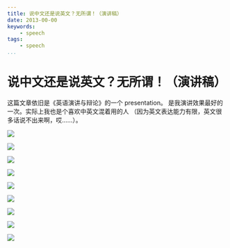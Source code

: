 ```yaml
---
title: 说中文还是说英文？无所谓！（演讲稿）
date: 2013-00-00
keywords:
    - speech
tags:
    - speech
...
```


说中文还是说英文？无所谓！（演讲稿）
===================================

这篇文章依旧是《英语演讲与辩论》的一个 presentation。
是我演讲效果最好的一次。实际上我也是个喜欢中英文混着用的人
（因为英文表达能力有限，英文很多话说不出来啊，哎……）。

![](http://gnat.qiniudn.com/speech/english-0.jpg)

![](http://gnat.qiniudn.com/speech/english-1.jpg)

![](http://gnat.qiniudn.com/speech/english-2.jpg)

![](http://gnat.qiniudn.com/speech/english-3.jpg)

![](http://gnat.qiniudn.com/speech/english-4.jpg)

![](http://gnat.qiniudn.com/speech/english-5.jpg)

![](http://gnat.qiniudn.com/speech/english-6.jpg)

![](http://gnat.qiniudn.com/speech/english-7.jpg)

![](http://gnat.qiniudn.com/speech/english-8.jpg)

